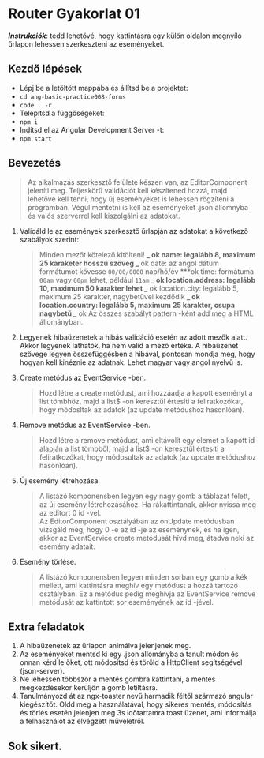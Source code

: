 # Router Gyakorlat 01

**_Instrukciók_**: tedd lehetővé, hogy kattintásra egy külön oldalon megnyíló űrlapon lehessen szerkeszteni az eseményeket.

## Kezdő lépések

- Lépj be a letöltött mappába és állítsd be a projektet:
- `cd ang-basic-practice008-forms`
- `code . -r`
- Telepítsd a függőségeket:
- `npm i`
- Indítsd el az Angular Development Server -t:
- `npm start`

## Bevezetés

> Az alkalmazás szerkesztő felülete készen van, az EditorComponent jeleníti meg.
> Teljeskörű validációt kell készítened hozzá, majd lehetővé kell tenni, hogy
> új eseményeket is lehessen rögzíteni a programban. Végül mentetni is kell az
> eseményeket .json állomnyba és valós szerverrel kell kiszolgálni az adatokat.

1. Validáld le az események szerkesztő űrlapján az adatokat a következő
   szabályok szerint:

   > Minden mezőt kötelező kitölteni! **_ ok
   > name: legalább 8, maximum 25 karaketer hosszú szöveg _** ok
   > date: az angol dátum formátumot kövesse `00/00/0000` nap/hó/év \*\*\*ok
   > time: formátuma `00am` vagy `00pm` lehet, például `11am` **_ ok
   > location.address: legalább 10, maximum 50 karakter lehet _** ok
   > location.city: legalább 5, maximum 25 karakter, nagybetűvel kezdődik **_ ok
   > location.country: legalább 5, maximum 25 karakter, csupa nagybetű _** ok
   > Az összes szabályt pattern -ként add meg a HTML állományban.

1. Legyenek hibaüzenetek a hibás validáció esetén az adott mezők alatt. Akkor
   legyenek láthatók, ha nem valid a mező értéke. A hibaüzenet szövege legyen
   összefüggésben a hibával, pontosan mondja meg, hogy hogyan kell kinéznie
   az adatnak. Lehet magyar vagy angol nyelvű is.

1. Create metódus az EventService -ben.

   > Hozd létre a create metódust, ami hozzáadja a kapott eseményt a list tömbhöz,
   > majd a list$ -on keresztül értesíti a feliratkozókat, hogy módosltak az adatok
   > (az update metódushoz hasonlóan).

1. Remove metódus az EventService -ben.

   > Hozd létre a remove metódust, ami eltávolít egy elemet a kapott id alapján
   > a list tömbből, majd a list$ -on keresztül értesíti a feliratkozókat, hogy
   > módosultak az adatok (az update metódushoz hasonlóan).

1. Új esemény létrehozása.

   > A listázó komponensben legyen egy nagy gomb a táblázat felett, az új esemény
   > létrehozásához. Ha rákattintanak, akkor nyissa meg az editort 0 id -vel.  
   > Az EditorComponent osztályában az onUpdate metódusban vizsgáld meg, hogy
   > 0 -e az id -je az eseménynek, és ha igen, akkor az EventService create metódusát
   > hívd meg, átadva neki az esemény adatait.

1. Esemény törlése.
   > A listázó komponensben legyen minden sorban egy gomb a kék mellett, ami
   > kattintásra meghív egy metódust a hozzá tartozó osztályban.
   > Ez a metódus pedig meghívja az EventService remove metódusát az kattintott sor
   > eseményének az id -jével.

## Extra feladatok

1. A hibaüzenetek az űrlapon animálva jelenjenek meg.
1. Az eseményeket mentsd ki egy .json állományba a tanult módon és onnan kérd
   le őket, ott módosítsd és töröld a HttpClient segítségével (json-server).
1. Ne lehessen többször a mentés gombra kattintani, a mentés megkezdésekor
   kerüljön a gomb letiltásra.
1. Tanulmányozd át az ngx-toaster nevű harmadik féltől származó angular
   kiegészítőt. Oldd meg a használatával, hogy sikeres mentés, módosítás és
   törlés esetén jelenjen meg 3s időtartamra toast üzenet, ami informálja
   a felhasználót az elvégzett műveletről.

## Sok sikert.
